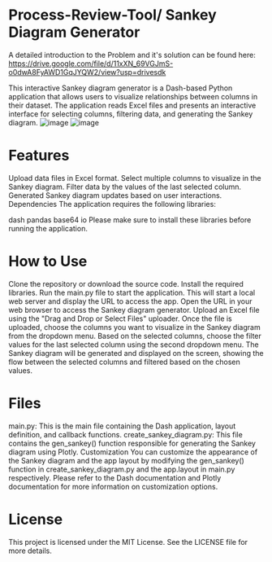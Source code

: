 # Process-Review-Tool/ Sankey Diagram Generator
A detailed introduction to the Problem and it's solution can be found here: https://drive.google.com/file/d/11xXN_69VGJmS-o0dwA8FyAWD1GqJYQW2/view?usp=drivesdk

This interactive Sankey diagram generator is a Dash-based Python application that allows users to visualize relationships between columns in their dataset. The application reads Excel files and presents an interactive interface for selecting columns, filtering data, and generating the Sankey diagram.
![image](https://user-images.githubusercontent.com/81876912/236634270-c1420de9-796c-4c06-9996-45e9544c6695.png)
![image](https://user-images.githubusercontent.com/81876912/236634251-590d0881-873a-403d-a45f-60fbab678f02.png)


# Features
Upload data files in Excel format.
Select multiple columns to visualize in the Sankey diagram.
Filter data by the values of the last selected column.
Generated Sankey diagram updates based on user interactions.
Dependencies
The application requires the following libraries:

dash
pandas
base64
io
Please make sure to install these libraries before running the application.

# How to Use
Clone the repository or download the source code.
Install the required libraries.
Run the main.py file to start the application. This will start a local web server and display the URL to access the app.
Open the URL in your web browser to access the Sankey diagram generator.
Upload an Excel file using the "Drag and Drop or Select Files" uploader.
Once the file is uploaded, choose the columns you want to visualize in the Sankey diagram from the dropdown menu.
Based on the selected columns, choose the filter values for the last selected column using the second dropdown menu.
The Sankey diagram will be generated and displayed on the screen, showing the flow between the selected columns and filtered based on the chosen values.

# Files
main.py: This is the main file containing the Dash application, layout definition, and callback functions.
create_sankey_diagram.py: This file contains the gen_sankey() function responsible for generating the Sankey diagram using Plotly.
Customization
You can customize the appearance of the Sankey diagram and the app layout by modifying the gen_sankey() function in create_sankey_diagram.py and the app.layout in main.py respectively. Please refer to the Dash documentation and Plotly documentation for more information on customization options.

# License
This project is licensed under the MIT License. See the LICENSE file for more details.
